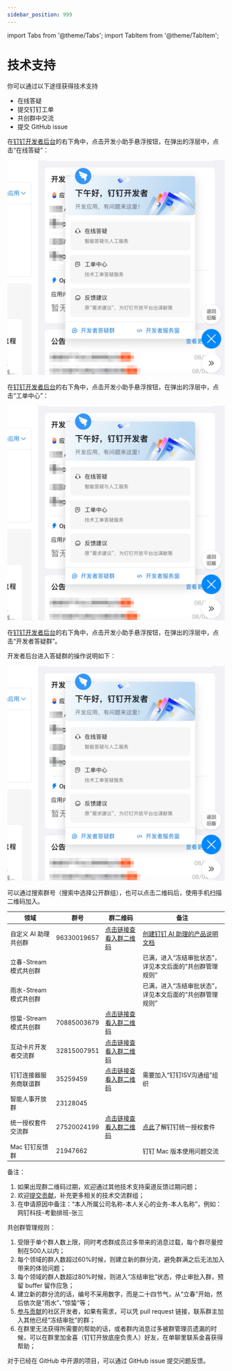 ```yaml
---
sidebar_position: 999
---
```


import Tabs from '@theme/Tabs';
import TabItem from '@theme/TabItem';

# 技术支持

你可以通过以下途径获得技术支持

* 在线答疑
* 提交钉钉工单
* 共创群中交流
* 提交 GitHub issue

<Tabs queryString="via">
<TabItem value="online" label="在线答疑" default>

在[钉钉开发者后台](https://open-dev.dingtalk.com)的右下角中，点击开发小助手悬浮按钮，在弹出的浮层中，点击“在线答疑”：

![ticket.png](/img/explore/support/ticket.jpg)

</TabItem>
<TabItem value="ticket" label="提交工单">

在[钉钉开发者后台](https://open-dev.dingtalk.com)的右下角中，点击开发小助手悬浮按钮，在弹出的浮层中，点击“工单中心”：

![ticket.png](/img/explore/support/ticket.jpg)

</TabItem>

<TabItem value="planet-group" label="开发者答疑群（大群）">

在[钉钉开发者后台](https://open-dev.dingtalk.com)的右下角中，点击开发小助手悬浮按钮，在弹出的浮层中，点击“开发者答疑群”。

开发者后台进入答疑群的操作说明如下：

![ticket.png](/img/explore/support/ticket.jpg)

</TabItem>

<TabItem value="moon-group" label="各领域共创群（小群）">

可以通过搜索群号（搜索中选择公开群组），也可以点击二维码后，使用手机扫描二维码加入。

| 领域          | 群号          | 群二维码                                                           | 备注                                                                                                  |
|-------------|-------------|----------------------------------------------------------------|-----------------------------------------------------------------------------------------------------|
| 自定义 AI 助理共创群 | 96330019657 | [点击链接查看入群二维码](/img/explore/support/ai-assistant.png) | [创建钉钉 AI 助理的产品说明文档](https://open.dingtalk.com/document/ai-assistant/create-a-dingtalk-ai-assistant) |
| 立春-Stream模式共创群 |             |                                                                | 已满，进入“冻结审批状态”，详见本文后面的“共创群管理规则”                                                                      |
| 雨水-Stream模式共创群 |             |                                                                | 已满，进入“冻结审批状态”，详见本文后面的“共创群管理规则”                                                                      |
| 惊蛰-Stream模式共创群 | 70885003679 | [点击链接查看入群二维码](/img/explore/support/stream-mode-group.png)      |                                                                                                     |
| 互动卡片开发者交流群  | 32815007951 | [点击链接查看入群二维码](/img/explore/support/interactive-card-group.png) |                                                                                                     |
| 钉钉连接器服务商联谊群 | 35259459    | [点击链接查看入群二维码](/img/explore/support/ipaas-group.png)            | 需要加入“钉钉ISV沟通组”组织                                                                                    |
| 智能人事开放群     | 23128045    |                                                                |                                                                                                     |
| 统一授权套件交流群   | 27520024199 | [点击链接查看入群二维码](/img/explore/support/permission.png)             | [点此](https://open.dingtalk.com/document/personalapp/overview-2)了解钉钉统一授权套件                           |
| Mac 钉钉反馈群   | 21947662    |                                                                | 钉钉 Mac 版本使用问题交流                                                                                     |
备注：
1. 如果出现群二维码过期，欢迎通过其他技术支持渠道反馈过期问题；
2. 欢迎[提交贡献](/docs/contrib/overview)，补充更多相关的技术交流群组；
3. 在申请原因中备注：“本人所属公司名称-本人关心的业务-本人名称”，例如：网钉科技-考勤排班-张三

共创群管理规则：

1. 受限于单个群人数上限，同时考虑群成员过多带来的消息过载，每个群尽量控制在500人以内；
2. 每个领域的群人数超过60%时候，则建立新的群分流，避免群满之后无法加入带来的体验问题；
3. 每个领域的群人数超过80%时候，则进入“冻结审批”状态，停止审批入群，预留 buffer 留作应急；
4. 建立新的群分流的话，编号不采用数字，而是二十四节气，从“立春”开始，然后依次是”雨水”、”惊蛰“等；
5. [参与贡献](/docs/contrib/how-to)的社区开发者，如果有需求，可以凭 pull request 链接，联系群主加入其他已经“冻结审批”的群；
6. 在群里无法获得所需要的帮助的话，或者群内消息过多被群管理员遗漏的时候，可以在群里加金喜（钉钉开放底座负责人）好友，在单聊里联系金喜获得帮助；

</TabItem>

<TabItem value="github-issue" label="提交 GitHub issue">

对于已经在 GitHub 中开源的项目，可以通过 GitHub issue 提交问题反馈。

</TabItem>

</Tabs>
